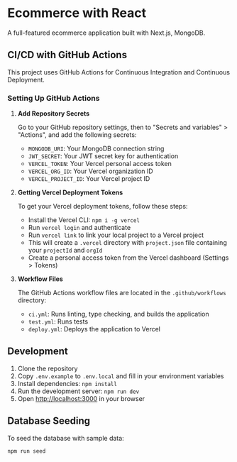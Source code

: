 # Ecommerce with React

A full-featured ecommerce application built with Next.js, MongoDB.

## CI/CD with GitHub Actions

This project uses GitHub Actions for Continuous Integration and Continuous Deployment.

### Setting Up GitHub Actions

1. **Add Repository Secrets**

   Go to your GitHub repository settings, then to "Secrets and variables" > "Actions", and add the following secrets:

   - `MONGODB_URI`: Your MongoDB connection string
   - `JWT_SECRET`: Your JWT secret key for authentication
   - `VERCEL_TOKEN`: Your Vercel personal access token
   - `VERCEL_ORG_ID`: Your Vercel organization ID
   - `VERCEL_PROJECT_ID`: Your Vercel project ID

2. **Getting Vercel Deployment Tokens**

   To get your Vercel deployment tokens, follow these steps:

   - Install the Vercel CLI: `npm i -g vercel`
   - Run `vercel login` and authenticate
   - Run `vercel link` to link your local project to a Vercel project
   - This will create a `.vercel` directory with `project.json` file containing your `projectId` and `orgId`
   - Create a personal access token from the Vercel dashboard (Settings > Tokens)

3. **Workflow Files**

   The GitHub Actions workflow files are located in the `.github/workflows` directory:

   - `ci.yml`: Runs linting, type checking, and builds the application
   - `test.yml`: Runs tests
   - `deploy.yml`: Deploys the application to Vercel

## Development

1. Clone the repository
2. Copy `.env.example` to `.env.local` and fill in your environment variables
3. Install dependencies: `npm install`
4. Run the development server: `npm run dev`
5. Open [http://localhost:3000](http://localhost:3000) in your browser

## Database Seeding

To seed the database with sample data:

```bash
npm run seed

